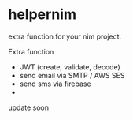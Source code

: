 # helpernim
extra function for your nim project.

Extra function

- JWT (create, validate, decode)
- send email via SMTP / AWS SES
- send sms via firebase
- 

update soon
